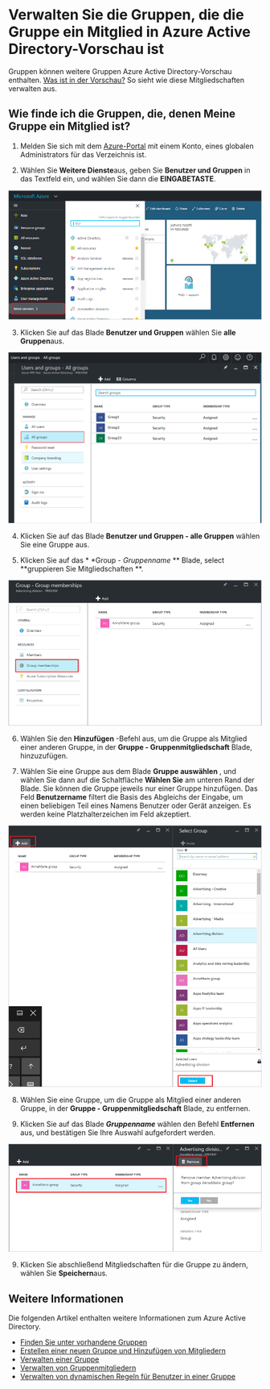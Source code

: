 <properties
    pageTitle="Verwalten von Gruppen die Gruppe ein Mitglied in Azure Active Directory-Vorschau ist | Microsoft Azure"
    description="Gruppen können weitere Gruppen Azure Active Directory enthalten. So sieht wie diese Mitgliedschaften verwalten aus."
    services="active-directory"
    documentationCenter=""
    authors="curtand"
    manager="femila"
    editor=""/>

<tags
    ms.service="active-directory"
    ms.workload="identity"
    ms.tgt_pltfrm="na"
    ms.devlang="na"
    ms.topic="article"
    ms.date="09/12/2016"
    ms.author="curtand"/>


# <a name="manage-the-groups-your-group-is-a-member-of-in-azure-active-directory-preview"></a>Verwalten Sie die Gruppen, die die Gruppe ein Mitglied in Azure Active Directory-Vorschau ist

Gruppen können weitere Gruppen Azure Active Directory-Vorschau enthalten. [Was ist in der Vorschau?](active-directory-preview-explainer.md) So sieht wie diese Mitgliedschaften verwalten aus.

## <a name="how-do-i-find-the-groups-my-group-is-a-member-of"></a>Wie finde ich die Gruppen, die, denen Meine Gruppe ein Mitglied ist?

1.  Melden Sie sich mit dem [Azure-Portal](https://portal.azure.com) mit einem Konto, eines globalen Administrators für das Verzeichnis ist.

2.  Wählen Sie **Weitere Dienste**aus, geben Sie **Benutzer und Gruppen** in das Textfeld ein, und wählen Sie dann die **EINGABETASTE**.

  ![Öffnende Benutzermanagement](./media/active-directory-groups-membership-azure-portal/search-user-management.png)

3.  Klicken Sie auf das Blade **Benutzer und Gruppen** wählen Sie **alle Gruppen**aus.

  ![Öffnen das Blade Gruppen](./media/active-directory-groups-membership-azure-portal/view-groups-blade.png)

4. Klicken Sie auf das Blade **Benutzer und Gruppen - alle Gruppen** wählen Sie eine Gruppe aus.

5. Klicken Sie auf das * *Group - *Gruppenname* ** Blade, select **gruppieren Sie Mitgliedschaften **.

  ![Öffnen das Gruppenmitgliedschaften blade](./media/active-directory-groups-membership-azure-portal/group-membership-blade.png)

6. Wählen Sie den **Hinzufügen** -Befehl aus, um die Gruppe als Mitglied einer anderen Gruppe, in der **Gruppe - Gruppenmitgliedschaft** Blade, hinzuzufügen.

7. Wählen Sie eine Gruppe aus dem Blade **Gruppe auswählen** , und wählen Sie dann auf die Schaltfläche **Wählen Sie** am unteren Rand der Blade. Sie können die Gruppe jeweils nur einer Gruppe hinzufügen. Das Feld **Benutzername** filtert die Basis des Abgleichs der Eingabe, um einen beliebigen Teil eines Namens Benutzer oder Gerät anzeigen. Es werden keine Platzhalterzeichen im Feld akzeptiert.

  ![Hinzufügen einer Gruppenmitgliedschaft](./media/active-directory-groups-membership-azure-portal/add-group-membership.png)

8. Wählen Sie eine Gruppe, um die Gruppe als Mitglied einer anderen Gruppe, in der **Gruppe - Gruppenmitgliedschaft** Blade, zu entfernen.

9. Klicken Sie auf das Blade ***Gruppenname*** wählen den Befehl **Entfernen** aus, und bestätigen Sie Ihre Auswahl aufgefordert werden.

  ![Mitgliedschaft Befehl Entfernen](./media/active-directory-groups-membership-azure-portal/remove-group-membership.png)

9. Klicken Sie abschließend Mitgliedschaften für die Gruppe zu ändern, wählen Sie **Speichern**aus.


## <a name="additional-information"></a>Weitere Informationen

Die folgenden Artikel enthalten weitere Informationen zum Azure Active Directory.

* [Finden Sie unter vorhandene Gruppen](active-directory-groups-view-azure-portal.md)
* [Erstellen einer neuen Gruppe und Hinzufügen von Mitgliedern](active-directory-groups-create-azure-portal.md)
* [Verwalten einer Gruppe](active-directory-groups-settings-azure-portal.md)
* [Verwalten von Gruppenmitgliedern](active-directory-groups-members-azure-portal.md)
* [Verwalten von dynamischen Regeln für Benutzer in einer Gruppe](active-directory-groups-dynamic-membership-azure-portal.md)
